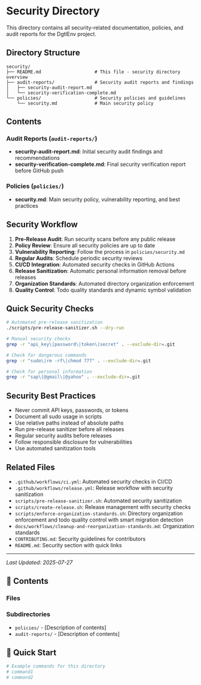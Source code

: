 # Security Directory

This directory contains all security-related documentation, policies, and audit reports for the DgtlEnv project.

## Directory Structure

```
security/
├── README.md                    # This file - security directory overview
├── audit-reports/               # Security audit reports and findings
│   ├── security-audit-report.md
│   └── security-verification-complete.md
└── policies/                    # Security policies and guidelines
    └── security.md              # Main security policy
```

## Contents

### Audit Reports (`audit-reports/`)
- **security-audit-report.md**: Initial security audit findings and recommendations
- **security-verification-complete.md**: Final security verification report before GitHub push

### Policies (`policies/`)
- **security.md**: Main security policy, vulnerability reporting, and best practices

## Security Workflow

1. **Pre-Release Audit**: Run security scans before any public release
2. **Policy Review**: Ensure all security policies are up to date
3. **Vulnerability Reporting**: Follow the process in `policies/security.md`
4. **Regular Audits**: Schedule periodic security reviews
5. **CI/CD Integration**: Automated security checks in GitHub Actions
6. **Release Sanitization**: Automatic personal information removal before releases
7. **Organization Standards**: Automated directory organization enforcement
8. **Quality Control**: Todo quality standards and dynamic symbol validation

## Quick Security Checks

```bash
# Automated pre-release sanitization
./scripts/pre-release-sanitizer.sh --dry-run

# Manual security checks
grep -r "api_key\|password\|token\|secret" . --exclude-dir=.git

# Check for dangerous commands
grep -r "sudo\|rm -rf\|chmod 777" . --exclude-dir=.git

# Check for personal information
grep -r "sap\|@gmail\|@yahoo" . --exclude-dir=.git
```

## Security Best Practices

- Never commit API keys, passwords, or tokens
- Document all sudo usage in scripts
- Use relative paths instead of absolute paths
- Run pre-release sanitizer before all releases
- Regular security audits before releases
- Follow responsible disclosure for vulnerabilities
- Use automated sanitization tools

## Related Files

- `.github/workflows/ci.yml`: Automated security checks in CI/CD
- `.github/workflows/release.yml`: Release workflow with security sanitization
- `scripts/pre-release-sanitizer.sh`: Automated security sanitization
- `scripts/create-release.sh`: Release management with security checks
- `scripts/enforce-organization-standards.sh`: Directory organization enforcement and todo quality control with smart migration detection
- `docs/workflows/cleanup-and-reorganization-standards.md`: Organization standards
- `CONTRIBUTING.md`: Security guidelines for contributors
- `README.md`: Security section with quick links

---
*Last Updated: 2025-07-27*

## 📁 Contents

### **Files**

### **Subdirectories**
- `policies/` - [Description of contents]
- `audit-reports/` - [Description of contents]

## 🚀 Quick Start

```bash
# Example commands for this directory
# command1
# command2
```
